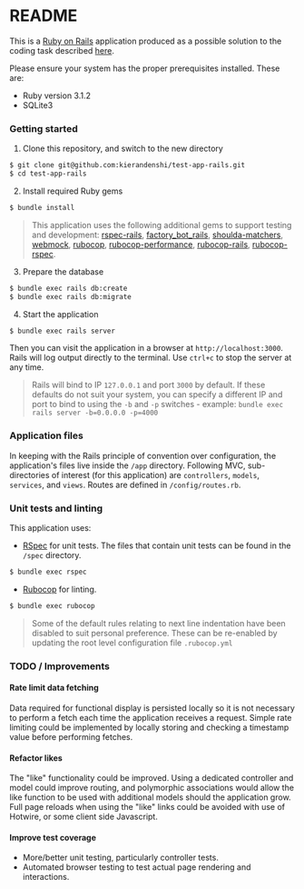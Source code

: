 # README

This is a [Ruby on Rails](https://guides.rubyonrails.org/index.html) application produced as a possible solution to the coding task described [here]('https://tech.olioex.com/rails-coding-task.html').

Please ensure your system has the proper prerequisites installed. These are:

- Ruby version 3.1.2
- SQLite3

### Getting started

1. Clone this repository, and switch to the new directory
```bash
$ git clone git@github.com:kierandenshi/test-app-rails.git
$ cd test-app-rails
```
2. Install required Ruby gems
```bash
$ bundle install
```
> This application uses the following additional gems to support testing and development:
[rspec-rails](https://rubygems.org/gems/rspec-rails),
[factory_bot_rails](https://rubygems.org/gems/factory_bot_rails),
[shoulda-matchers](https://rubygems.org/gems/shoulda-matchers),
[webmock](https://rubygems.org/gems/webmock),
[rubocop](https://rubygems.org/gems/rubocop),
[rubocop-performance](https://rubygems.org/gems/rubocop-performance),
[rubocop-rails](https://rubygems.org/gems/rubocop-rails),
[rubocop-rspec](https://rubygems.org/gems/rubocop-rspec).

3. Prepare the database
```bash
$ bundle exec rails db:create
$ bundle exec rails db:migrate
```
4. Start the application
```bash
$ bundle exec rails server
```
Then you can visit the application in a browser at `http://localhost:3000`. Rails will log output directly to the terminal. Use `ctrl+c` to stop the server at any time.
> Rails will bind to IP `127.0.0.1` and port `3000` by default. If these defaults do not suit your system, you can specify a different IP and port to bind to using the `-b` and `-p` switches - example: `bundle exec rails server -b=0.0.0.0 -p=4000`

### Application files
In keeping with the Rails principle of convention over configuration, the application's files live inside the `/app` directory. Following MVC, sub-directories of interest (for this application) are `controllers`, `models`, `services`, and `views`. Routes are defined in `/config/routes.rb`.

### Unit tests and linting
This application uses:
- [RSpec](https://rspec.info/) for unit tests.
  The files that contain unit tests can be found in the `/spec` directory.
```bash
$ bundle exec rspec
```


- [Rubocop](https://rubocop.org/) for linting.
```bash
$ bundle exec rubocop
```
> Some of the default rules relating to next line indentation have been disabled to suit personal preference. These can be re-enabled by updating the root level configuration file `.rubocop.yml`


### TODO / Improvements
#### Rate limit data fetching
Data required for functional display is persisted locally so it is not necessary to perform a fetch each time the application receives a request. Simple rate limiting could be implemented by locally storing and checking a timestamp value before performing fetches.
#### Refactor likes
The "like" functionality could be improved.
Using a dedicated controller and model could improve routing, and polymorphic associations would allow the like function to be used with additional models should the application grow. Full page reloads when using the "like" links could be avoided with use of Hotwire, or some client side Javascript.

#### Improve test coverage
- More/better unit testing, particularly controller tests.
- Automated browser testing to test actual page rendering and interactions.
